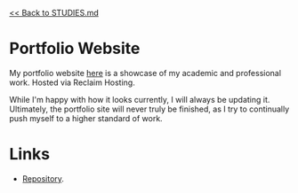 [<< Back to STUDIES.md](../../STUDIES.md)
# Portfolio Website

My portfolio website [here](https://www.alexanderneville.com/portfolio/) is a showcase of my academic and professional work. Hosted via Reclaim Hosting. 

While I'm happy with how it looks currently, I will always be updating it. Ultimately, the portfolio site will never truly be finished, as I try to continually push myself to a higher standard of work. 

# Links

- [Repository](https://github.com/MasqueradeOfSilence/portfolio-site). 
